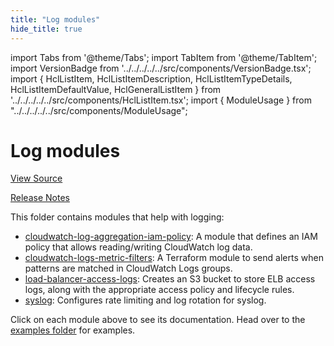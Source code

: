 ```yaml
---
title: "Log modules"
hide_title: true
---
```


import Tabs from '@theme/Tabs';
import TabItem from '@theme/TabItem';
import VersionBadge from '../../../../../src/components/VersionBadge.tsx';
import { HclListItem, HclListItemDescription, HclListItemTypeDetails, HclListItemDefaultValue, HclGeneralListItem } from '../../../../../src/components/HclListItem.tsx';
import { ModuleUsage } from "../../../../../src/components/ModuleUsage";

<VersionBadge repoTitle="AWS Monitoring Modules" version="1.1.0" lastModifiedVersion="0.36.25"/>

# Log modules

<a href="https://github.com/gruntwork-io/terraform-aws-monitoring/tree/v1.1.0/modules/logs" className="link-button" title="View the source code for this module in GitHub.">View Source</a>

<a href="https://github.com/gruntwork-io/terraform-aws-monitoring/releases/tag/v0.36.25" className="link-button" title="Release notes for only versions which impacted this module.">Release Notes</a>

This folder contains modules that help with logging:

*   [cloudwatch-log-aggregation-iam-policy](https://github.com/gruntwork-io/terraform-aws-monitoring/tree/v1.1.0/modules/logs/cloudwatch-log-aggregation-iam-policy): A module that defines
    an IAM policy that allows reading/writing CloudWatch log data.
*   [cloudwatch-logs-metric-filters](https://github.com/gruntwork-io/terraform-aws-monitoring/tree/v1.1.0/modules/logs/cloudwatch-logs-metric-filters): A Terraform module to send alerts when patterns are matched in CloudWatch Logs groups.
*   [load-balancer-access-logs](https://github.com/gruntwork-io/terraform-aws-monitoring/tree/v1.1.0/modules/logs/load-balancer-access-logs): Creates an S3 bucket to store ELB access logs, along with the appropriate access policy and lifecycle rules.
*   [syslog](https://github.com/gruntwork-io/terraform-aws-monitoring/tree/v1.1.0/modules/logs/syslog): Configures rate limiting and log rotation for syslog.

Click on each module above to see its documentation. Head over to the [examples folder](https://github.com/gruntwork-io/terraform-aws-monitoring/tree/v1.1.0/examples) for examples.

<!-- ##DOCS-SOURCER-START
{
  "originalSources": [
    "https://github.com/gruntwork-io/terraform-aws-monitoring/tree/v1.1.0/modules/logs/readme.md",
    "https://github.com/gruntwork-io/terraform-aws-monitoring/tree/v1.1.0/modules/logs/variables.tf",
    "https://github.com/gruntwork-io/terraform-aws-monitoring/tree/v1.1.0/modules/logs/outputs.tf"
  ],
  "sourcePlugin": "module-catalog-api",
  "hash": "93d021df0ee6824eba1b6ba01aa7db8c"
}
##DOCS-SOURCER-END -->
